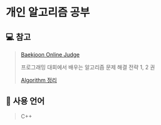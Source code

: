 # 개인 알고리즘 공부

## :computer: 참고
> [Baekjoon Online Judge](https://www.acmicpc.net/)
>
> 프로그래밍 대회에서 배우는 알고리즘 문제 해결 전략 1, 2 권
> 
> [Algorithm 정리](https://www.notion.so/Algorithm-b79e31f05c39413fb9babbc5ef57bfe9)

## 📝 사용 언어
> C++
